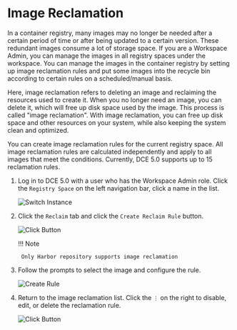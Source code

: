 # Image Reclamation

In a container registry, many images may no longer be needed after a certain period of time
or after being updated to a certain version. These redundant images consume a lot of storage space.
If you are a Workspace Admin, you can manage the images in all registry spaces under the workspace.
You can manage the images in the container registry by setting up image reclamation rules and
put some images into the recycle bin according to certain rules on a scheduled/manual basis.

Here, image reclamation refers to deleting an image and reclaiming the resources used to create it.
When you no longer need an image, you can delete it, which will free up disk space used by the image.
This process is called "image reclamation". With image reclamation, you can free up disk space and 
other resources on your system, while also keeping the system clean and optimized.

You can create image reclamation rules for the current registry space.
All image reclamation rules are calculated independently and apply to all images that meet the conditions.
Currently, DCE 5.0 supports up to 15 reclamation rules.

1. Log in to DCE 5.0 with a user who has the Workspace Admin role.
   Click the `Registry Space` on the left navigation bar, click a name in the list.

    ![Switch Instance](https://docs.daocloud.io/daocloud-docs-images/docs/en/docs/kangaroo/images/space01.png)

2. Click the `Reclaim` tab and click the `Create Reclaim Rule` button.

    ![Click Button](https://docs.daocloud.io/daocloud-docs-images/docs/en/docs/kangaroo/images/reclaim01.png)

    !!! Note

        Only Harbor repository supports image reclamation

3. Follow the prompts to select the image and configure the rule.

    ![Create Rule](https://docs.daocloud.io/daocloud-docs-images/docs/en/docs/kangaroo/images/reclaim02.png)

4. Return to the image reclamation list. Click the `⋮` on the right to disable, edit, or delete the reclamation rule.

    ![Click Button](https://docs.daocloud.io/daocloud-docs-images/docs/en/docs/kangaroo/images/reclaim03.png)
